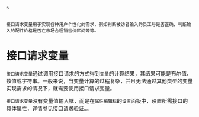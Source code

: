 ```index
6
```
```tag

```
```summary
接口请求变量用于实现各种用户个性化的需求，例如判断被访者输入的员工号是否正确、判断输入的配件价格是否在市场合理销售价区间等等。
```
# 接口请求变量

`接口请求变量`通过调用接口请求的方式得到`变量`的计算结果，其结果可能是布尔值、数值或字符串。一般来说，当变量计算的过程复杂，并且无法通过其他类型的变量实现需求的情况下，就需要使用接口请求变量。

`接口请求变量`没有变量值输入框，而是在`属性编辑栏`的`设置`面板中，设置所需接口的具体属性，详情参见[接口请求验证](../14customValidation/02requestValidation.md)。。
